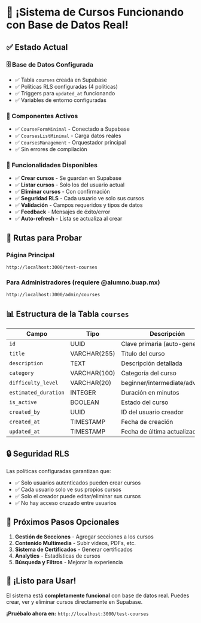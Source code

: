 # 🎉 ¡Sistema de Cursos Funcionando con Base de Datos Real!

## ✅ Estado Actual

### 🗄️ Base de Datos Configurada
- ✅ Tabla `courses` creada en Supabase
- ✅ Políticas RLS configuradas (4 políticas)
- ✅ Triggers para `updated_at` funcionando
- ✅ Variables de entorno configuradas

### 📱 Componentes Activos
- ✅ `CourseFormMinimal` - Conectado a Supabase
- ✅ `CoursesListMinimal` - Carga datos reales
- ✅ `CoursesManagement` - Orquestador principal
- ✅ Sin errores de compilación

### 🚀 Funcionalidades Disponibles
- ✅ **Crear cursos** - Se guardan en Supabase
- ✅ **Listar cursos** - Solo los del usuario actual
- ✅ **Eliminar cursos** - Con confirmación
- ✅ **Seguridad RLS** - Cada usuario ve solo sus cursos
- ✅ **Validación** - Campos requeridos y tipos de datos
- ✅ **Feedback** - Mensajes de éxito/error
- ✅ **Auto-refresh** - Lista se actualiza al crear

## 🔗 Rutas para Probar

### Página Principal
```
http://localhost:3000/test-courses
```

### Para Administradores (requiere @alumno.buap.mx)
```
http://localhost:3000/admin/courses
```

## 📊 Estructura de la Tabla `courses`

| Campo | Tipo | Descripción |
|-------|------|-------------|
| `id` | UUID | Clave primaria (auto-generada) |
| `title` | VARCHAR(255) | Título del curso |
| `description` | TEXT | Descripción detallada |
| `category` | VARCHAR(100) | Categoría del curso |
| `difficulty_level` | VARCHAR(20) | beginner/intermediate/advanced |
| `estimated_duration` | INTEGER | Duración en minutos |
| `is_active` | BOOLEAN | Estado del curso |
| `created_by` | UUID | ID del usuario creador |
| `created_at` | TIMESTAMP | Fecha de creación |
| `updated_at` | TIMESTAMP | Fecha de última actualización |

## 🔒 Seguridad RLS

Las políticas configuradas garantizan que:
- ✅ Solo usuarios autenticados pueden crear cursos
- ✅ Cada usuario solo ve sus propios cursos
- ✅ Solo el creador puede editar/eliminar sus cursos
- ✅ No hay acceso cruzado entre usuarios

## 🎯 Próximos Pasos Opcionales

1. **Gestión de Secciones** - Agregar secciones a los cursos
2. **Contenido Multimedia** - Subir videos, PDFs, etc.
3. **Sistema de Certificados** - Generar certificados
4. **Analytics** - Estadísticas de cursos
5. **Búsqueda y Filtros** - Mejorar la experiencia

## 🚀 ¡Listo para Usar!

El sistema está **completamente funcional** con base de datos real. 
Puedes crear, ver y eliminar cursos directamente en Supabase.

**¡Pruébalo ahora en:** `http://localhost:3000/test-courses`
